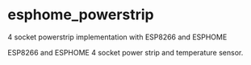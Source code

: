 # esphome_powerstrip
4 socket powerstrip implementation with ESP8266 and ESPHOME

ESP8266 and ESPHOME 4 socket power strip and temperature sensor.
